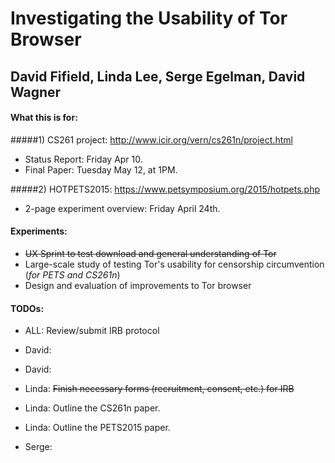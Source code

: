 # Investigating the Usability of Tor Browser
## David Fifield, Linda Lee, Serge Egelman, David Wagner

#### What this is for:
#####1) CS261 project: http://www.icir.org/vern/cs261n/project.html 
* Status Report: Friday Apr 10.
* Final Paper: Tuesday May 12, at 1PM. 

#####2) HOTPETS2015: https://www.petsymposium.org/2015/hotpets.php
* 2-page experiment overview: Friday April 24th. 

#### Experiments: 
- ~~UX Sprint to test download and general understanding of Tor~~
- Large-scale study of testing Tor's usability for censorship circumvention (*for PETS and CS261n*)
- Design and evaluation of improvements to Tor browser

#### TODOs: 
* ALL: Review/submit IRB protocol

* David: <Use this if you want.>
* David: ~~<Crossing things off helps me. Plus we can tell each other what we are up to.>~~

* Linda: ~~Finish necessary forms (recruitment, consent, etc.) for IRB~~
* Linda: Outline the CS261n paper.
* Linda: Outline the PETS2015 paper. 

* Serge: <Serge TODOS here>

